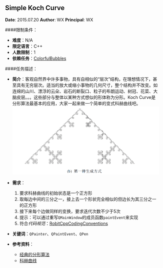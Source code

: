 Simple Koch Curve
------------

**Date**: 2015.07.20
**Author**: WX
**Principal**: WX

####限制条件：

 - **难度**：N/A
 - **限定语言**：C++ 
 - **人数限制**：1
 - **依赖任务**：[ColorfulBubbles](ColorfulBubbles.md)

####任务描述：

 - **简介**：客观自然界中许多事物，具有自相似的“层次”结构，在理想情况下，甚至具有无穷层次。适当的放大或缩小事物的几何尺寸，整个结构并不改变。如连绵的山川、漂浮的云朵、岩石的断裂口、粒子的布朗运动、树冠、花菜、大脑皮层。。。这些部分与整体以某种方式想似的形体称为分形。Koch Curve是分形算法最基本的应用，大家一起来做一个简单的变式科赫曲线吧。
 ![Sample](img/SimpleKochCurve.Example.png)
 
 - **需求**：
	1. 要求科赫曲线的初始状态是一个正方形
	2. 取每边中间的三分之一，接上去一个形状完全相似的但边长为其三分之一的正方形
	3. 接下来每个边做同样的变换，要求迭代次数不少于5次
	4. 提示：可以通过重写`QMainWindow`的成员函数`paintEvent`来实现
	5. 符合*代码规范*：[RobitCppCodingConventions](ref/RobitCppCodingConventions.md)

 - **关键词**：`QPainter`、`QPaintEvent`、`QPen`
 - **参考资料**：
 	- [经典的分形算法](http://www.douban.com/note/230496472/)
 	- [科赫曲线](http://baike.baidu.com/view/390109.htm)

 